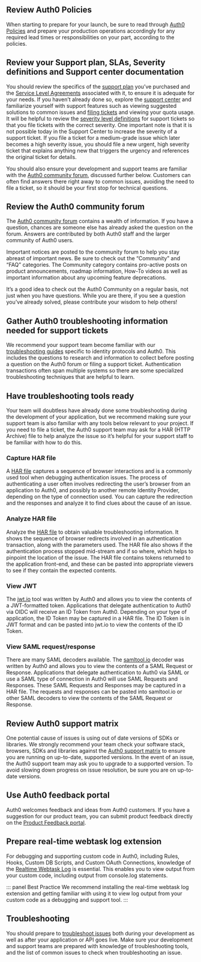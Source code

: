 ## Review Auth0 Policies

When starting to prepare for your launch, be sure to read through [Auth0 Policies](/policies) and prepare your production operations accordingly for any required lead times or responsibilities on your part, according to the policies. 

## Review your Support plan, SLAs, Severity definitions and Support center documentation

You should review the specifics of the [support plan](/support#support-center) you’ve purchased and the [Service Level Agreements](/support#defect-responses) associated with it, to ensure it is adequate for your needs. If you haven’t already done so, explore the [support center](https://support.auth0.com/) and familiarize yourself with support features such as viewing suggested solutions to common issues and [filing tickets](/support/tickets) and viewing your quota usage. It will be helpful to review the [severity level definitions](/support#defect-resolution-procedures) for support tickets so that you file tickets with the correct severity. One important note is that it is not possible today in the Support Center to increase the severity of a support ticket. If you file a ticket for a medium-grade issue which later becomes a high severity issue, you should file a new urgent, high severity ticket that explains anything new that triggers the urgency and references the original ticket for details.

You should also ensure your development and support teams are familiar with the [Auth0 community forum](https://community.auth0.com/), discussed further below. Customers can often find answers there right away to common issues, avoiding the need to file a ticket, so it should be your first stop for technical questions.

## Review the Auth0 community forum

The [Auth0 community forum](https://community.auth0.com/) contains a wealth of information. If you have a question, chances are someone else has already asked the question on the forum. Answers are contributed by both Auth0 staff and the larger community of Auth0 users. 

Important notices are posted to the community forum to help you stay abreast of important news. Be sure to check out the “Community” and “FAQ” categories. The Community category contains pro-active posts on product announcements, roadmap information, How-To videos as well as important information about any upcoming feature deprecations. 

It’s a good idea to check out the Auth0 Community on a regular basis, not just when you have questions. While you are there, if you see a question you’ve already solved, please contribute your wisdom to help others!

## Gather Auth0 troubleshooting information needed for support tickets

We recommend your support team become familiar with our [troubleshooting guides](/troubleshoot) specific to identity protocols and Auth0. This includes the questions to research and information to collect before posting a question on the Auth0 forum or filing a support ticket. Authentication transactions often span multiple systems so there are some specialized troubleshooting techniques that are helpful to learn.

## Have troubleshooting tools ready

Your team will doubtless have already done some troubleshooting during the development of your application, but we recommend making sure your support team is also familiar with any tools below relevant to your project. If you need to file a ticket, the Auth0 support team may ask for a HAR (HTTP Archive) file to help analyze the issue so it’s helpful for your support staff to be familiar with how to do this.

### Capture HAR file

A [HAR file](/troubleshoot/guides/generate-har-files) captures a sequence of browser interactions and is a commonly used tool when debugging authentication issues. The process of authenticating a user often involves redirecting the user’s browser from an application to Auth0, and possibly to another remote Identity Provider, depending on the type of connection used.  You can capture the redirection and the responses and analyze it to find clues about the cause of an issue.

### Analyze HAR file 

Analyze the [HAR file](/troubleshoot/guides/generate-har-files#analyze-har-files) to obtain valuable troubleshooting information. It shows the sequence of browser redirects involved in an authentication transaction, along with the parameters used. The HAR file also shows if the authentication process stopped mid-stream and if so where, which helps to pinpoint the location of the issue. The HAR file contains tokens returned to the application front-end, and these can be pasted into appropriate viewers to see if they contain the expected contents.

### View JWT

The [jwt.io](https://jwt.io) tool was written by Auth0 and allows you to view the contents of a JWT-formatted token. Applications that delegate authentication to Auth0 via OIDC will receive an ID Token from Auth0. Depending on your type of application, the ID Token may be captured in a HAR file. The ID Token is in JWT format and can be pasted into jwt.io to view the contents of the ID Token.

### View SAML request/response

There are many SAML decoders available. The [samltool.io](https://samltool.io) decoder was written by Auth0 and allows you to view the contents of a SAML Request or Response. Applications that delegate authentication to Auth0 via SAML or use a SAML type of connection in Auth0 will use SAML Requests and Responses. These SAML Requests and Responses may be captured in a HAR file. The requests and responses can be pasted into samltool.io or other SAML decoders to view the contents of the SAML Request or Response.

## Review Auth0 support matrix

One potential cause of issues is using out of date versions of SDKs or libraries. We strongly recommend your team check your software stack, browsers, SDKs and libraries against the [Auth0 support matrix](/support/matrix) to ensure you are running on up-to-date, supported versions. In the event of an issue, the Auth0 support team may ask you to upgrade to a supported version. To avoid slowing down progress on issue resolution, be sure you are on up-to-date versions.

## Use Auth0 feedback portal

Auth0 welcomes feedback and ideas from Auth0 customers. If you have a suggestion for our product team, you can submit product feedback directly on the [Product Feedback portal](https://auth0.com/feedback). 

## Prepare real-time webtask log extension 

For debugging and supporting custom code in Auth0, including Rules, Hooks, Custom DB Scripts, and Custom OAuth Connections, knowledge of the [Realtime Webtask Log](/extensions/realtime-webtask-logs) is essential. This enables you to view output from your custom code, including output from console.log statements. 

::: panel Best Practice 
We recommend installing the real-time webtask log extension and getting familiar with using it to view log output from your custom code as a debugging and support tool. 
:::

## Troubleshooting

You should prepare to [troubleshoot issues](/troubleshoot/basics) both during your development as well as after your application or API goes live.  Make sure your development and support teams are prepared with knowledge of troubleshooting tools, and the list of common issues to check when troubleshooting an issue.
